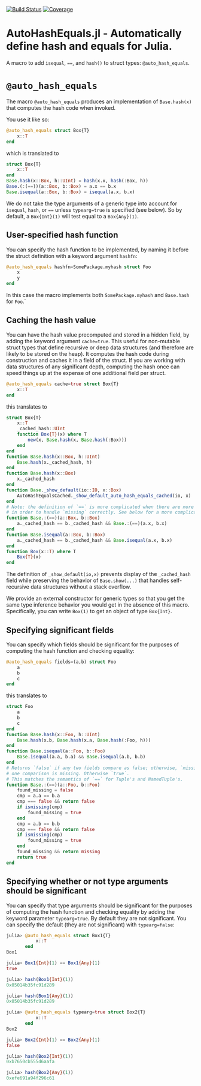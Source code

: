 [![Build Status](https://github.com/JuliaServices/AutoHashEquals.jl/actions/workflows/CI.yml/badge.svg?branch=main)](https://github.com/JuliaServices/AutoHashEquals.jl/actions/workflows/CI.yml?query=branch%3Amain)
[![Coverage](https://codecov.io/gh/JuliaServices/AutoHashEquals.jl/branch/main/graph/badge.svg)](https://codecov.io/gh/JuliaServices/AutoHashEquals.jl)

# AutoHashEquals.jl - Automatically define hash and equals for Julia.

A macro to add `isequal`, `==`, and `hash()` to struct types: `@auto_hash_equals`.

# `@auto_hash_equals`

The macro `@auto_hash_equals` produces an implementation of `Base.hash(x)` that computes the hash code when invoked.

You use it like so:

```julia
@auto_hash_equals struct Box{T}
    x::T
end
```

which is translated to

```julia
struct Box{T}
    x::T
end
Base.hash(x::Box, h::UInt) = hash(x.x, hash(:Box, h))
Base.(:(==))(a::Box, b::Box) = a.x == b.x
Base.isequal(a::Box, b::Box) = isequal(a.x, b.x)
```

We do not take the type arguments of a generic type into account for `isequal`, `hash`, or `==` unless `typearg=true` is specified (see below).  So by default, a `Box{Int}(1)` will test equal to a `Box{Any}(1)`.

## User-specified hash function

You can specify the hash function to be implemented, by naming it before the struct definition with a keyword argument `hashfn`:

```julia
@auto_hash_equals hashfn=SomePackage.myhash struct Foo
    x
    y
end
```

In this case the macro implements both `SomePackage.myhash` and `Base.hash` for `Foo`.`

## Caching the hash value

You can have the hash value precomputed and stored in a hidden field, by adding the keyword argument `cache=true`. This useful for non-mutable struct types that define recursive or deep data structures (and therefore are likely to be stored on the heap).  It computes the hash code during construction and caches it in a field of the struct.  If you are working with data structures of any significant depth, computing the hash once can speed things up at the expense of one additional field per struct.

```julia
@auto_hash_equals cache=true struct Box{T}
    x::T
end
```

this translates to

```julia
struct Box{T}
    x::T
    _cached_hash::UInt
    function Box{T}(x) where T
        new(x, Base.hash(x, Base.hash(:Box)))
    end
end
function Base.hash(x::Box, h::UInt)
    Base.hash(x._cached_hash, h)
end
function Base.hash(x::Box)
    x._cached_hash
end
function Base._show_default(io::IO, x::Box)
    AutoHashEqualsCached._show_default_auto_hash_equals_cached(io, x)
end
# Note: the definition of `==` is more complicated when there are more fields,
# in order to handle `missing` correctly. See below for a more complicated example.
function Base.:(==)(a::Box, b::Box)
    a._cached_hash == b._cached_hash && Base.:(==)(a.x, b.x)
end
function Base.isequal(a::Box, b::Box)
    a._cached_hash == b._cached_hash && Base.isequal(a.x, b.x)
end
function Box(x::T) where T
    Box{T}(x)
end
```

The definition of `_show_default(io,x)` prevents display of the `_cached_hash` field while preserving the behavior of `Base.show(...)` that handles self-recursive data structures without a stack overflow.

We provide an external constructor for generic types so that you get the same type inference behavior you would get in the absence of this macro.  Specifically, you can write `Box(1)` to get an object of type `Box{Int}`.

## Specifying significant fields

You can specify which fields should be significant for the purposes of computing the hash function and checking equality:

```julia
@auto_hash_equals fields=(a,b) struct Foo
    a
    b
    c
end
```

this translates to

```julia
struct Foo
    a
    b
    c
end
function Base.hash(x::Foo, h::UInt)
    Base.hash(x.b, Base.hash(x.a, Base.hash(:Foo, h)))
end
function Base.isequal(a::Foo, b::Foo)
    Base.isequal(a.a, b.a) && Base.isequal(a.b, b.b)
end
# Returns `false` if any two fields compare as false; otherwise, `missing` if at least
# one comparison is missing. Otherwise `true`.
# This matches the semantics of `==` for Tuple's and NamedTuple's.
function Base.:(==)(a::Foo, b::Foo)
    found_missing = false
    cmp = a.a == b.a
    cmp === false && return false
    if ismissing(cmp)
        found_missing = true
    end
    cmp = a.b == b.b
    cmp === false && return false
    if ismissing(cmp)
        found_missing = true
    end
    found_missing && return missing
    return true
end
```

## Specifying whether or not type arguments should be significant

You can specify that type arguments should be significant for the purposes of computing the hash function and checking equality by adding the keyword parameter `typearg=true`.  By default they are not significant.  You can specify the default (they are not significant) with `typearg=false`:

```julia
julia> @auto_hash_equals struct Box1{T}
           x::T
       end
Box1

julia> Box1{Int}(1) == Box1{Any}(1)
true

julia> hash(Box1{Int}(1))
0x05014b35fc91d289

julia> hash(Box1{Any}(1))
0x05014b35fc91d289

julia> @auto_hash_equals typearg=true struct Box2{T}
           x::T
       end
Box2

julia> Box2{Int}(1) == Box2{Any}(1)
false

julia> hash(Box2{Int}(1))
0xb7650cb555d6aafa

julia> hash(Box2{Any}(1))
0xefe691a94f296c61
```
